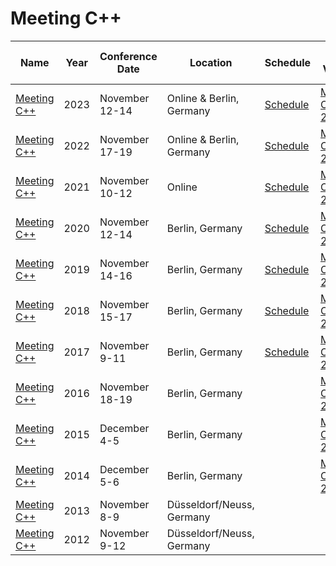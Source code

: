 # Meeting C++

| Name | Year | Conference<br>Date | Location | Schedule | Talk Videos | Lightning<br>Talk Videos | Slides | Video Channel |
|---|---|---|---|---|---|---|---|---|
| [Meeting C++](https://meetingcpp.com/2023/) | 2023 | November 12-14 | Online & Berlin, Germany | [Schedule](https://meetingcpp.com/2023/Schedule.html) | [Meeting C++ 2023](https://www.youtube.com/playlist?list=PLRyNF2Y6sca0KMWJXADniEDufnFdIJz7l) | | [Slides](https://meetingcpp.com/mcpp/slides/?year=2023) | [YouTube](https://www.youtube.com/user/MeetingCPP/) |
| [Meeting C++](https://meetingcpp.com/2022/) | 2022 | November 17-19 | Online & Berlin, Germany | [Schedule](https://meetingcpp.com/2022/Talks/) | [Meeting C++ 2022](https://www.youtube.com/playlist?list=PLRyNF2Y6sca26zZjdpWS-NmRiKkJEOBFl) | | [Slides](https://meetingcpp.com/mcpp/slides/?year=2022) | [YouTube](https://www.youtube.com/user/MeetingCPP/) |
| [Meeting C++](https://meetingcpp.com/2021/) | 2021 | November 10-12 | Online | [Schedule](https://meetingcpp.com/2021/Talks/) | [Meeting C++ 2021](https://www.youtube.com/playlist?list=PLRyNF2Y6sca1IY8wvpIQ8t2gQ49ncgwkr) | | [Slides](https://meetingcpp.com/mcpp/slides/?year=2021) | [YouTube](https://www.youtube.com/user/MeetingCPP/) |
| [Meeting C++](https://meetingcpp.com/) | 2020 | November 12-14 | Berlin, Germany | [Schedule](https://meetingcpp.com/2020/Schedule.html) | [Meeting C++ 2020](https://www.youtube.com/playlist?list=PLRyNF2Y6sca0hXu0FG-5SP3lTI-g7srMW) | | [Slides](https://meetingcpp.com/mcpp/slides/?year=2020) | [YouTube](https://www.youtube.com/user/MeetingCPP/) |
| [Meeting C++](https://meetingcpp.com/) | 2019 | November 14-16 | Berlin, Germany | [Schedule](https://www.meetingcpp.com/2019/Schedule.html) | [Meeting C++ 2019](https://www.youtube.com/playlist?list=PLRyNF2Y6sca27wjBvjc5yg3F1QqZgazKb) | [Meeting C++ 2019](https://www.youtube.com/playlist?list=PLRyNF2Y6sca1nKqNGjafqpTke8RmvZIji) | [Slides](https://meetingcpp.com/mcpp/slides/?year=2019) | [YouTube](https://www.youtube.com/user/MeetingCPP/) |
| [Meeting C++](https://meetingcpp.com/2018/) | 2018 | November 15-17 | Berlin, Germany | [Schedule](https://meetingcpp.com/2018/Schedule.html) | [Meeting C++ 2018](https://www.youtube.com/playlist?list=PLRyNF2Y6sca3bxLLAojbEWaZ2DueRPZVy) | [Meeting C++ 2018](https://www.youtube.com/playlist?list=PLRyNF2Y6sca2xj5RF5L5bzcUysQFVNOwQ) | [Slides](https://meetingcpp.com/mcpp/slides/?year=2018) | [YouTube](https://www.youtube.com/user/MeetingCPP/) |
| [Meeting C++](https://meetingcpp.com/2017/) | 2017 | November 9-11 | Berlin, Germany | [Schedule](https://meetingcpp.com/2017/Schedule.html) | [Meeting C++ 2017](https://www.youtube.com/playlist?list=PLRyNF2Y6sca3EUO_RTNv5t7gUmppFl9R1) | | [Slides (zip)](https://meetingcpp.com/2017/slides_meetingcpp_2017.zip) | [YouTube](https://www.youtube.com/user/MeetingCPP/) |
| [Meeting C++](https://meetingcpp.com/) | 2016 | November 18-19 | Berlin, Germany | | [Meeting C++ 2016](https://www.youtube.com/playlist?list=PLRyNF2Y6sca06lulacjysyu8RIwfKgYoY) | [Meeting C++ 2016](https://www.youtube.com/user/MeetingCPP/search?query=%22Lightning+Talks+Meeting+C%2B%2B+2016%22) | | [YouTube](https://www.youtube.com/user/MeetingCPP/) |
| [Meeting C++](https://meetingcpp.com/) | 2015 | December 4-5 | Berlin, Germany | | [Meeting C++ 2015](https://www.youtube.com/playlist?list=PLRyNF2Y6sca0UKKZ2PTSwF3WrDjABQdcL) | [Meeting C++ 2015](https://www.meetingcpp.com/meetingcpp/news/items/meeting-c-2015-all-lightning-talks-are-now-online-at-youtube.html) | | [YouTube](https://www.youtube.com/user/MeetingCPP/) |
| [Meeting C++](https://meetingcpp.com/) | 2014 | December 5-6 | Berlin, Germany | | [Meeting C++ 2014](https://www.youtube.com/playlist?list=PLRyNF2Y6sca0Luy-3XreR2l2aQ7Hf5ODl) | | | [YouTube](https://www.youtube.com/user/MeetingCPP/) |
| [Meeting C++](https://meetingcpp.com/) | 2013 | November 8-9 | Düsseldorf/Neuss, Germany | | | | | [YouTube](https://www.youtube.com/user/MeetingCPP/) |
| [Meeting C++](https://meetingcpp.com/) | 2012 | November 9-12 | Düsseldorf/Neuss, Germany | | | | | [YouTube](https://www.youtube.com/user/MeetingCPP/) |
